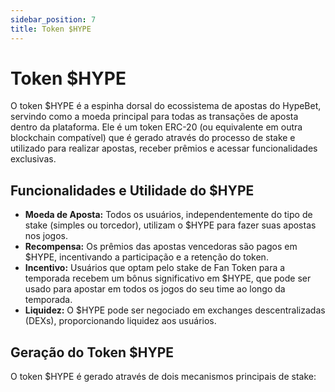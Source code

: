 ```yaml
---
sidebar_position: 7
title: Token $HYPE
---
```


# Token $HYPE


O token $HYPE é a espinha dorsal do ecossistema de apostas do HypeBet, servindo como a moeda principal para todas as transações de aposta dentro da plataforma. Ele é um token ERC-20 (ou equivalente em outra blockchain compatível) que é gerado através do processo de stake e utilizado para realizar apostas, receber prêmios e acessar funcionalidades exclusivas.

## Funcionalidades e Utilidade do $HYPE

*   **Moeda de Aposta:** Todos os usuários, independentemente do tipo de stake (simples ou torcedor), utilizam o $HYPE para fazer suas apostas nos jogos.
*   **Recompensa:** Os prêmios das apostas vencedoras são pagos em $HYPE, incentivando a participação e a retenção do token.
*   **Incentivo:** Usuários que optam pelo stake de Fan Token para a temporada recebem um bônus significativo em $HYPE, que pode ser usado para apostar em todos os jogos do seu time ao longo da temporada.
*   **Liquidez:** O $HYPE pode ser negociado em exchanges descentralizadas (DEXs), proporcionando liquidez aos usuários.

## Geração do Token $HYPE

O token $HYPE é gerado através de dois mecanismos principais de stake:
